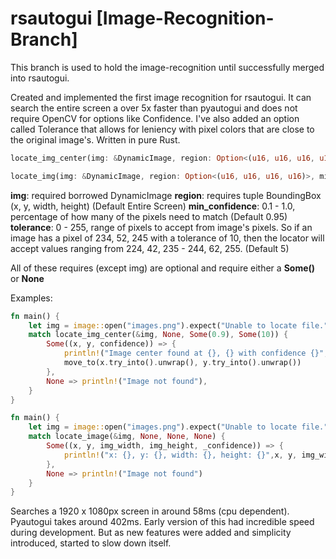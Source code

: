 # rsautogui [Image-Recognition-Branch]
This branch is used to hold the image-recognition until successfully merged into rsautogui.

Created and implemented the first image recognition for rsautogui. It can search the entire screen a over 5x faster than pyautogui and does not require OpenCV for options like Confidence. I've also added an option called Tolerance that allows for leniency with pixel colors that are close to the original image's. Written in pure Rust.
```rust
locate_img_center(img: &DynamicImage, region: Option<(u16, u16, u16, u16)>, min_confidence: Option<f32>, tolerance: Option<u8>) -> Option<(u32, u32, f32)>)
```
```rust
locate_img(img: &DynamicImage, region: Option<(u16, u16, u16, u16)>, min_confidence: Option<f32>, tolerance: Option<u8>) 
```
**img**: required borrowed DynamicImage
**region**: requires tuple BoundingBox (x, y, width, height) (Default Entire Screen)
**min_confidence**: 0.1 - 1.0, percentage of how many of the pixels need to match (Default 0.95)
**tolerance**: 0 - 255, range of pixels to accept from image's pixels. So if an image has a pixel of 234, 52, 245 with a tolerance of 10, then the locator will accept values ranging from 224, 42, 235 - 244, 62, 255. (Default 5)

All of these requires (except img) are optional and require either a **Some()** or **None**

Examples:
```rust
fn main() {
    let img = image::open("images.png").expect("Unable to locate file.");    
    match locate_img_center(&img, None, Some(0.9), Some(10)) {
        Some((x, y, confidence)) => {
            println!("Image center found at {}, {} with confidence {}", x, y, confidence);
            move_to(x.try_into().unwrap(), y.try_into().unwrap())
        },
        None => println!("Image not found"),
    }
}
```
```rust
fn main() {
    let img = image::open("images.png").expect("Unable to locate file.");
    match locate_image(&img, None, None, None) {
        Some((x, y, img_width, img_height, _confidence)) => {
            println!("x: {}, y: {}, width: {}, height: {}",x, y, img_width, img_height)
        },
        None => println!("Image not found")
    }
}
```
Searches a 1920 x 1080px screen in around 58ms (cpu dependent). Pyautogui takes around 402ms. 
Early version of this had incredible speed during development.  But as new features were added and simplicity introduced, started to slow down itself.
